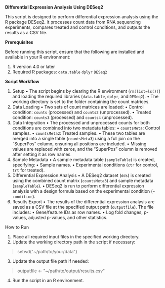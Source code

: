 **Differential Expression Analysis Using DESeq2**

This script is designed to perform differential expression analysis using the R package DESeq2. It processes count data from RNA sequencing experiments, compares treated and control conditions, and outputs the results as a CSV file.

**Prerequisites**

Before running this script, ensure that the following are installed and available in your R environment:
1. R version 4.0 or later
2. Required R packages:
`data.table`
`dplyr`
`DESeq2`

**Script Workflow**

1.	Setup
	•	The script begins by clearing the R environment (`rm(list=ls())`) and loading the required libraries (`data.table`, `dplyr`, and `DESeq2`).
	•	The working directory is set to the folder containing the count matrices.
2.	Data Loading
	•	Two sets of count matrices are loaded:
	•	Control condition: `counts` (processed) and `counts2` (unprocessed).
	•	Treated condition: `counts3` (processed) and `counts4` (unprocessed).
3.	Data Integration
	•	The processed and unprocessed counts for both conditions are combined into two metadata tables:
	•	`countsMeta`: Control samples.
	•	`countsMeta2`: Treated samples.
	•	These two tables are merged into a single table (`countsMeta3`) using a full join on the “SuperPos” column, ensuring all positions are included.
	•	Missing values are replaced with zeros, and the “SuperPos” column is removed after setting it as row names.
4.	Sample Metadata
	•	A sample metadata table (`sampleTable`) is created, specifying:
	•	Sample names.
	•	Experimental conditions (`ctr` for control, `trt` for treated).
5.	Differential Expression Analysis
	•	A DESeq2 dataset (`dds`) is created using the combined count matrix (`countsMeta3`) and sample metadata (`sampleTable`).
	•	DESeq2 is run to perform differential expression analysis with a design formula based on the experimental condition (`~ condition`).
6.	Results Export
	•	The results of the differential expression analysis are saved as a CSV file at the specified output path (`outputfile`). The file includes:
	•	Gene/feature IDs as row names.
	•	Log fold changes, p-values, adjusted p-values, and other statistics.

How to Run
1. Place all required input files in the specified working directory.
2. Update the working directory path in the script if necessary:
> setwd("~/path/to/your/data")
3. Update the output file path if needed:
> outputfile <- "~/path/to/output/results.csv"
4. Run the script in an R environment.

